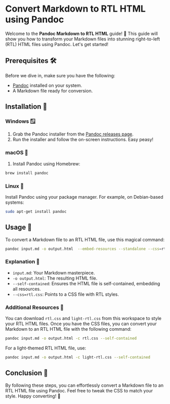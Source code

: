 # Convert Markdown to RTL HTML using Pandoc

Welcome to the **Pandoc Markdown to RTL HTML** guide! 🎉 This guide will show you how to transform your Markdown files into stunning right-to-left (RTL) HTML files using Pandoc. Let's get started!

## Prerequisites 🛠️

Before we dive in, make sure you have the following:

- [Pandoc](https://pandoc.org/installing.html) installed on your system.
- A Markdown file ready for conversion.

## Installation 🚀

### Windows 🪟

1. Grab the Pandoc installer from the [Pandoc releases page](https://github.com/jgm/pandoc/releases).
2. Run the installer and follow the on-screen instructions. Easy peasy!

### macOS 🍏

1. Install Pandoc using Homebrew:

  ```sh
  brew install pandoc
  ```

### Linux 🐧

Install Pandoc using your package manager. For example, on Debian-based systems:

```sh
sudo apt-get install pandoc
```

## Usage 🎨

To convert a Markdown file to an RTL HTML file, use this magical command:

```sh
pandoc input.md -o output.html  --embed-resources --standalone --css=rtl.css
```

### Explanation 📖

- `input.md`: Your Markdown masterpiece.
- `-o output.html`: The resulting HTML file.
- `--self-contained`: Ensures the HTML file is self-contained, embedding all resources.
- `--css=rtl.css`: Points to a CSS file with RTL styles.

### Additional Resources 📂

You can download `rtl.css` and `light-rtl.css` from this workspace to style your RTL HTML files. Once you have the CSS files, you can convert your Markdown to an RTL HTML file with the following command:

```sh
pandoc input.md -o output.html -c rtl.css --self-contained 
```

For a light-themed RTL HTML file, use:

```sh
pandoc input.md -o output.html -c light-rtl.css --self-contained 
```

## Conclusion 🎉

By following these steps, you can effortlessly convert a Markdown file to an RTL HTML file using Pandoc. Feel free to tweak the CSS to match your style. Happy converting! 🚀
